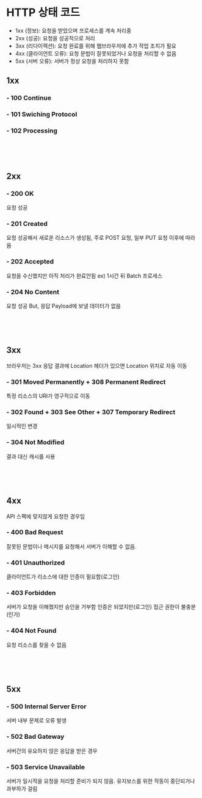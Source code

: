 # HTTP 상태 코드

 - 1xx (정보): 요청을 받았으며 프로세스를 계속 처리중
 - 2xx (성공): 요청을 성공적으로 처리
 - 3xx (리다이렉션): 요청 완료를 위해 웹브라우저에 추가 작업 조치가 필요
 - 4xx (클라이언트 오류): 요청 문법이 잘못되었거나 요청을 처리할 수 없음
 - 5xx (서버 오류): 서버가 정상 요청을 처리하지 못함

## 1xx
### - 100 Continue
### - 101 Swiching Protocol
### - 102 Processing

<br><br><br>

## 2xx
### - 200 OK 
요청 성공

### - 201 Created
요청 성공해서 새로운 리소스가 생성됨, 주로 POST 요청, 일부 PUT 요청 이후에 따라옴

### - 202 Accepted
요청을 수신했지만 아직 처리가 완료안됨
ex) 1시간 뒤 Batch 프로세스

### - 204 No Content
요청 성공 But, 응답 Payload에 보낼 데이터가 없음


<br><br><br>

## 3xx

브라우저는 3xx 응답 결과에 Location 헤더가 있으면 Location 위치로 자동 이동

### - 301 Moved Permanently + 308 Permanent Redirect
특정 리소스의 URI가 영구적으로 이동


### - 302 Found + 303 See Other + 307 Temporary Redirect
일시적인 변경

### - 304 Not Modified
결과 대신 캐시를 사용


<br><br><br>

## 4xx
API 스팩에 맞지않게 요청한 경우임

### - 400 Bad Request
잘못된 문법이나 메시지를 요청해서 서버가 이해할 수 없음.

### - 401 Unauthorized
클라이언트가 리소스에 대한 인증이 필요함(로그인)

### - 403 Forbidden
서버가 요청을 이해했지만 승인을 거부함
인증은 되었지만(로그인) 접근 권한이 불충분(인가)

### - 404 Not Found
요청 리소스를 찾을 수 없음

<br><br><br>

## 5xx

### - 500 Internal Server Error
서버 내부 문제로 오류 발생

### - 502 Bad Gateway
서버간의 유요하지 않은 응답을 받은 경우

### - 503 Service Unavailable
서버가 일시적을 요청을 처리할 준비가 되지 않음.
유지보스를 위한 작동이 중단되거나 과부하가 걸림
